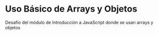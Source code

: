 # Uso Básico de Arrays y Objetos
Desafio del módulo de Introducción a JavaScript donde se usan arrays y objetos
